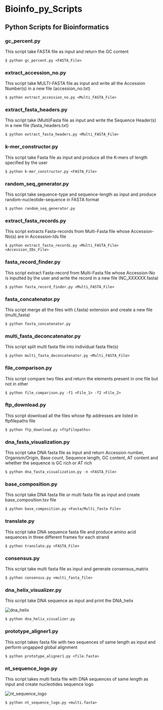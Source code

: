 # Bioinfo_py_Scripts
## Python Scripts for Bioinformatics
### gc_percent.py
This script take FASTA file as input and return the GC content
```
$ python gc_percent.py <FASTA_File>
```
### extract_accession_no.py
This script take MULTI-FASTA file as input and write all the Accession Number(s) in a new file (accession_no.txt)
```
$ python extract_accession_no.py <Multi_FASTA_File>
```
### extract_fasta_headers.py
This script take (Multi)Fasta file as input and write the Sequence Header(s) in a new file (fasta_headers.txt)
```
$ python extract_fasta_headers.py <Multi_FASTA_File>
```
### k-mer_constructor.py
This script take Fasta file as input and produce all the K-mers of length specified by the user
```
$ python k-mer_constructor.py <FASTA_File>
```
### random_seq_generator.py
This script take sequence-type and sequence-length as input and produce random-nucleotide-sequence in FASTA format
```
$ python random_seq_generator.py
```
### extract_fasta_records.py
This script extracts Fasta-records from Multi-Fasta file whose Accession-No(s) are in Accession-Ids file
```
$ python extract_fasta_records.py <Multi_FASTA_File> <Accession_IDs_File>
```
### fasta_record_finder.py
This script extract Fasta-record from Multi-Fasta file whose Accession-No is inputted by the user and write the record in a new file (NC_XXXXXX.fasta)
```
$ python fasta_record_finder.py <Multi_FASTA_File>
````
### fasta_concatenator.py
This script merge all the files with (.fasta) extension and create a new file (multi_fasta)
```
$ python fasta_concatenator.py
```
### multi_fasta_deconcatenator.py
This script split multi fasta file into individual fasta file(s)
```
$ python multi_fasta_deconcatenator.py <Multi_FASTA_File>
```
### file_comparison.py
This script compare two files and return the elements present in one file but not in other
```
$ python file_comparison.py -f1 <File_1> -f2 <File_2>
```
### ftp_download.py
This script download all the files whose ftp addresses are listed in ftpfilepaths file
```
$ python ftp_download.py <ftpfilepaths>
```
### dna_fasta_visualization.py
This script take DNA fasta file as input and return Accession number, Organism/Origin, Base count, Sequence length, GC content, AT content and whether the sequence is GC rich or AT rich
```
$ python dna_fasta_visualization.py -n <FASTA_File>
```
### base_composition.py
This script take DNA fasta file or multi fasta file as input and create base_composition.tsv file
```
$ python base_composition.py <Fasta/Multi_fasta File>
```
### translate.py
This script take DNA sequence fasta file and produce amino acid sequences in three different frames for each strand
```
$ python translate.py <FASTA_File>
```
### consensus.py
This script take multi fasta file as input and generate consensus_matrix
```
$ python consensus.py <multi_fasta_file>
```
### dna_helix_visualizer.py
This script take DNA sequence as input and print the DNA_helix

![dna_helix](https://github.com/rajanbit/Bioinfo_py_Scripts/blob/master/supplementary_data/images/dna_helix.png)

```
$ python dna_helix_visualizer.py
```
### prototype_aligner1.py
This script takes fasta file with two sequences of same length as input and perform ungapped global alignment
```
$ python prototype_aligner1.py <file.fasta>
```
### nt_sequence_logo.py
This script takes multi fasta file with DNA sequences of same length as input and create nucleotides sequence logo

![nt_sequence_logo](https://github.com/rajanbit/Bioinfo_py_Scripts/blob/master/supplementary_data/images/nt_seq_logo.png)

```
$ python nt_sequence_logo.py <multi.fasta>
```
